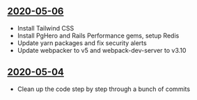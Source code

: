 ## [2020-05-06](https://github.com/gambala/ruby_courses/commits?author=gambala&since=2020-05-06&until=2020-05-06)

- Install Tailwind CSS
- Install PgHero and Rails Performance gems, setup Redis
- Update yarn packages and fix security alerts
- Update webpacker to v5 and webpack-dev-server to v3.10

## [2020-05-04](https://github.com/gambala/ruby_courses/commits?author=gambala&since=2020-05-04&until=2020-05-04)

- Clean up the code step by step through a bunch of commits
